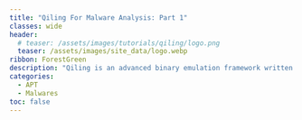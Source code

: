 ```yaml
---
title: "Qiling For Malware Analysis: Part 1"
classes: wide
header:
  # teaser: /assets/images/tutorials/qiling/logo.png
  teaser: /assets/images/site_data/logo.webp
ribbon: ForestGreen
description: "Qiling is an advanced binary emulation framework written in python and based on Unicorn..."
categories:
  - APT
  - Malwares
toc: false
---
```


